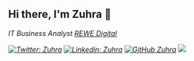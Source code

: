 <h2> Hi there, I'm Zuhra 👋</h2>
<p><em>IT Business Analyst <a href="https://www.rewe-digital.com/de">REWE Digital</a></p>

[![Twitter: Zuhra](https://img.shields.io/twitter/url?style=social&url=https%3A%2F%2Ftwitter.com%2FZuhraUjkanovic)](https://twitter.com/ZuhraUjkanovic)
[![Linkedin: Zuhra](https://img.shields.io/badge/-zuhra-blue?style=flat-square&logo=Linkedin&logoColor=white&link=https://www.linkedin.com/in/thaianebraga/)](https://www.linkedin.com/in/zuhra-mehmedovic-883a1417/)
[![GitHub Zuhra](https://img.shields.io/github/followers/Zuhra27?label=follow&style=social)](https://github.com/Zuhra27)
![](https://visitor-badge.glitch.me/badge?page_id=Zuhra27)

<!--
**Zuhra27/Zuhra27** is a ✨ _special_ ✨ repository because its `README.md` (this file) appears on your GitHub profile.


-->
